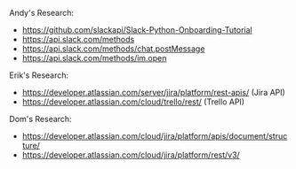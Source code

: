 Andy's Research:
- https://github.com/slackapi/Slack-Python-Onboarding-Tutorial
- https://api.slack.com/methods
- https://api.slack.com/methods/chat.postMessage
- https://api.slack.com/methods/im.open

Erik's Research:
- https://developer.atlassian.com/server/jira/platform/rest-apis/ (Jira API)
- https://developer.atlassian.com/cloud/trello/rest/ (Trello API)

Dom's Research:
- https://developer.atlassian.com/cloud/jira/platform/apis/document/structure/
- https://developer.atlassian.com/cloud/jira/platform/rest/v3/